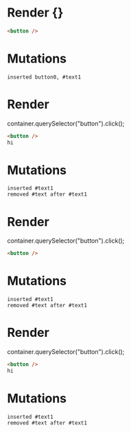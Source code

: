 # Render {}
```html
<button />
```

# Mutations
```
inserted button0, #text1
```


# Render 
container.querySelector("button").click();

```html
<button />
hi
```

# Mutations
```
inserted #text1
removed #text after #text1
```


# Render 
container.querySelector("button").click();

```html
<button />
```

# Mutations
```
inserted #text1
removed #text after #text1
```


# Render 
container.querySelector("button").click();

```html
<button />
hi
```

# Mutations
```
inserted #text1
removed #text after #text1
```